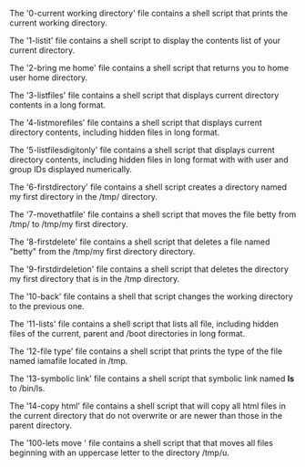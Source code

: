 The '0-current working directory' file contains a shell script that prints the current working directory.

The '1-listit' file contains a shell script to display the contents list of your current directory.

The '2-bring me home' file contains a shell script that returns you to home user home directory.

The '3-listfiles' file contains a shell script that displays current directory contents in a long format.

The '4-listmorefiles' file contains a shell script that displays current directory contents, including hidden files in long format.

The '5-listfilesdigitonly' file contains a shell script that displays current directory contents, including hidden files in long format with with user and group IDs displayed numerically.

The '6-firstdirectory' file contains a shell script creates a directory named my first directory in the /tmp/ directory.

The '7-movethatfile' file contains a shell script that moves the file betty from /tmp/ to /tmp/my first directory.

The '8-firstdelete' file contains a shell script that deletes a file named "betty" from the /tmp/my first directory directory.

The '9-firstdirdeletion' file contains a shell script that deletes the directory my first directory that is in the /tmp directory.

The '10-back' file contains a shell that script changes the working directory to the previous one.

The '11-lists' file contains a shell script that lists all file, including hidden files of the current, parent and /boot directories in long format.

The '12-file type' file contains a shell script that prints the type of the file named iamafile located in /tmp.

The '13-symbolic link' file contains a shell script that symbolic link named __ls__ to /bin/ls.

The '14-copy html' file contains a shell script that will copy all html files in the current directory that do not overwrite or are newer than those in the parent directory.

The '100-lets move ' file contains a shell script that that moves all files beginning with an uppercase letter to the directory /tmp/u.
